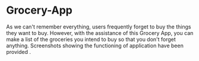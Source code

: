 # Grocery-App
As we can't remember everything, users frequently forget to buy the things they want to buy. However, with the assistance of this Grocery App, you can make a list of the groceries you intend to buy so that you don't forget anything. Screenshots showing the functioning of application have been provided .

